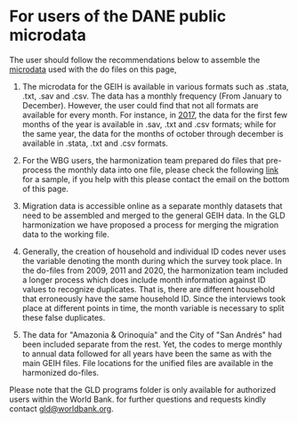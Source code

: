  # For users of the DANE public microdata 
 
The user should follow the recommendations below to assemble the [microdata](https://microdatos.dane.gov.co/catalog/MICRODATOS/about_collection/23/?per_page=5) used with the do files on this page, 

1. The microdata for the GEIH is available in various formats such as .stata, .txt, .sav and .csv. The data has a monthly frequency (From January to December). However, the user could find that not all formats are available for every month. For instance, in [2017](https://microdatos.dane.gov.co//catalog/458/get_microdata), the data for the first few months of the year is available in .sav, .txt and .csv formats; while for the same year, the data for the months of october through december is available in .stata, .txt and .csv formats.

2. For the WBG users, the harmonization team prepared do files that pre-process the monthly data into one file, please check the following [link](https://github.com/worldbank/gld/blob/015c30b7fc304de7db57da1f78732b17952286e0/Support/B%20-%20Country%20Survey%20Details/COL/GEIH/utilities/convert_sav_2_dta.do) for a sample, if you help with this please contact the email on the bottom of this page.

3. Migration data is accessible online as a separate monthly datasets that need to be assembled and merged to the general GEIH data. In the GLD harmonization we have proposed a process for merging the migration data to the working file.

4. Generally, the creation of household and individual ID codes never uses the variable denoting the month during which the survey took place. In the do-files from 2009, 2011 and 2020, the harmonization team included a longer process which does include month information against ID values to recognize duplicates. That is, there are different household that erroneously have the same household ID. Since the interviews took place at different points in time, the month variable is necessary to split these false duplicates.

5. The data for  "Amazonia & Orinoquía" and the City of "San Andrés" had been included separate from the rest. Yet, the codes to merge monthly to annual data followed for all years have been the same as with the main GEIH files. File locations for the unified files are available in the harmonized do-files.

Please note that the GLD programs folder is only available for authorized users within the World Bank. for further questions and requests kindly contact gld@worldbank.org.





